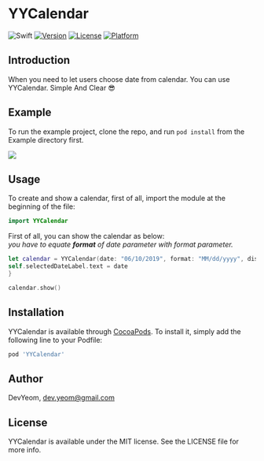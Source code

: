 # YYCalendar

![Swift](https://img.shields.io/badge/Swift-5.0-orange.svg)
[![Version](https://img.shields.io/cocoapods/v/YYCalendar.svg?style=flat)](https://cocoapods.org/pods/YYCalendar)
[![License](https://img.shields.io/cocoapods/l/YYCalendar.svg?style=flat)](https://cocoapods.org/pods/YYCalendar)
[![Platform](https://img.shields.io/cocoapods/p/YYCalendar.svg?style=flat)](https://cocoapods.org/pods/YYCalendar)

## Introduction

When you need to let users choose date from calendar. You can use YYCalendar. Simple And Clear 😎

## Example

To run the example project, clone the repo, and run `pod install` from the Example directory first.

![](https://raw.githubusercontent.com/DevYeom/YYCalendar/master/ScreenShot/demo_v1.0.0.gif)

## Usage

To create and show a calendar, first of all, import the module at the beginning of the file:

```swift
import YYCalendar
```

First of all, you can show the calendar as below:<br>
*you have to equate **format** of date parameter with format parameter.*

```swift
let calendar = YYCalendar(date: "06/10/2019", format: "MM/dd/yyyy", disableAfterToday: false) { date in
self.selectedDateLabel.text = date
}

calendar.show()
```

## Installation

YYCalendar is available through [CocoaPods](https://cocoapods.org). To install
it, simply add the following line to your Podfile:

```ruby
pod 'YYCalendar'
```

## Author

DevYeom, dev.yeom@gmail.com

## License

YYCalendar is available under the MIT license. See the LICENSE file for more info.
